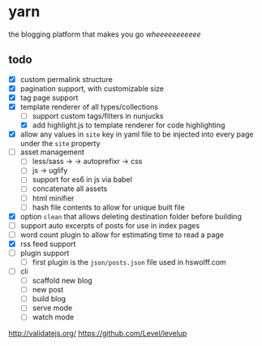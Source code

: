 # yarn

the blogging platform that makes you go *wheeeeeeeeeee*

## todo

- [x] custom permalink structure
- [x] pagination support, with customizable size
- [x] tag page support
- [x] template renderer of all types/collections
  - [ ] support custom tags/filters in nunjucks
  - [x] add highlight.js to template renderer for code highlighting
- [x] allow any values in `site` key in yaml file to be injected into every page under the `site` property
- [ ] asset management
  - [ ] less/sass -> -> autoprefixr -> css
  - [ ] js -> uglify
  - [ ] support for es6 in js via babel
  - [ ] concatenate all assets
  - [ ] html minifier
  - [ ] hash file contents to allow for unique built file  
- [x] option `clean` that allows deleting destination folder before building
- [ ] support auto excerpts of posts for use in index pages
- [ ] word count plugin to allow for estimating time to read a page
- [x] rss feed support
- [ ] plugin support
  - [ ] first plugin is the `json/posts.json` file used in hswolff.com
- [ ] cli
  - [ ] scaffold new blog
  - [ ] new post
  - [ ] build blog
  - [ ] serve mode
  - [ ] watch mode

http://validatejs.org/
https://github.com/Level/levelup